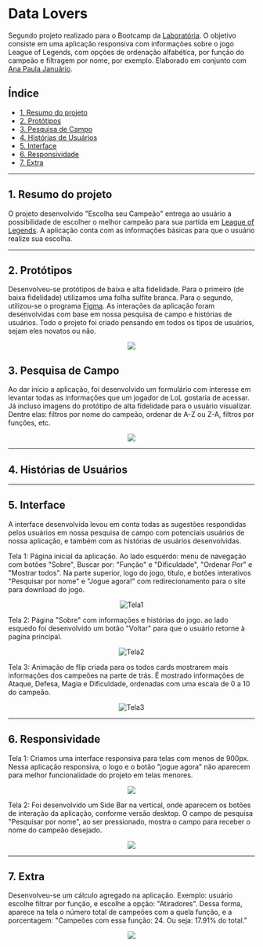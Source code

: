 # Data Lovers

Segundo projeto realizado para o Bootcamp da [Laboratória](https://www.laboratoria.la/br). O objetivo consiste em uma aplicação responsiva com informações sobre o jogo League of Legends, com opções de ordenação alfabética, por função do campeão e filtragem por nome, por exemplo. Elaborado em conjunto com [Ana Paula Januário](https://github.com/paulajanu).


## Índice

* [1. Resumo do projeto](#1-resumo-do-projeto)
* [2. Protótipos](#2-prototipos)
* [3. Pesquisa de Campo](#3-pesquisa-de-campo)
* [4. Histórias de Usuários](#3-historias-de-usuarios)
* [5. Interface](#4-interface)
* [6. Responsividade](#4-responsividade)
* [7. Extra](#4-extra)


***
## 1. Resumo do projeto

O projeto desenvolvido "Escolha seu Campeão" entrega ao usuário a possibilidade de escolher o melhor campeão para sua partida em [League of Legends](https://pt.wikipedia.org/wiki/League_of_Legends). A aplicação conta com as informações básicas para que o usuário realize sua escolha.

***
## 2. Protótipos

Desenvolveu-se protótipos de baixa e alta fidelidade. Para o primeiro (de baixa fidelidade) utilizamos uma folha sulfite branca. Para o segundo, utilizou-se o programa [Figma](www.figma.com). As interações da aplicação foram desenvolvidas com base em nossa pesquisa de campo e histórias de usuários. Todo o projeto foi criado pensando em todos os tipos de usuários, sejam eles novatos ou não.

<div align='center'>
<img src="https://user-images.githubusercontent.com/30864314/218770635-25c7c695-4228-4d06-a019-3e6199d90979.png"/>
</div>

## 3. Pesquisa de Campo 

Ao dar início a aplicação, foi desenvolvido um formulário com interesse em levantar todas as informações que um jogador de LoL gostaria de acessar. Já incluso imagens do protótipo de alta fidelidade para o usuário visualizar. Dentre elas: filtros por nome do campeão, ordenar de A-Z ou Z-A, filtros por funções, etc.

<div align='center'>
<img src="https://user-images.githubusercontent.com/30864314/218821699-bbdac792-77a6-4e78-bad5-eb8eb33f144a.png"/>
</div> 




***

## 4. Histórias de Usuários


***

## 5. Interface

A interface desenvolvida levou em conta todas as sugestões respondidas pelos usuários em nossa pesquisa de campo com potenciais usuários de nossa aplicação, e também com as histórias de usuários desenvolvidas.

Tela 1: Página inicial da aplicação. Ao lado esquerdo: menu de navegação com botões "Sobre", Buscar por: "Função" e "Dificuldade", "Ordenar Por" e "Mostrar todos".
Na parte superior, logo do jogo, título, e botões interativos "Pesquisar por nome" e "Jogue agora!" com redirecionamento para o site para download do jogo.
<div align='center'>
<img alt="Tela1" src="https://user-images.githubusercontent.com/30864314/218776209-61077be1-f98c-434f-acf3-fe6cbdf888d3.png"/>
</div> 
 
Tela 2: Página "Sobre" com informações e histórias do jogo. ao lado esquedo foi desenvolvido um botão "Voltar" para que o usuário retorne à pagina principal.
<div align='center'>
<img alt="Tela2" src="https://user-images.githubusercontent.com/30864314/218776664-a9481f1a-5f50-4994-8cbd-2eb207daad8d.png"/>
</div> 
 
Tela 3: Animação de flip criada para os todos cards mostrarem mais informações dos campeões na parte de trás. É mostrado informações de Ataque, Defesa, Magia e Dificuldade, ordenadas com uma escala de 0 a 10 do campeão.
<div align='center'>
<img alt="Tela3" src="https://user-images.githubusercontent.com/30864314/218809695-e47446dc-08e0-4d44-b1cd-e5843e3604aa.png"/>
</div> 
 
***
## 6. Responsividade
Tela 1: Criamos uma interface responsiva para telas com menos de 900px. Nessa aplicação responsiva, o logo e o botão "jogue agora" não aparecem para melhor funcionalidade do projeto em telas menores. 
<div align='center'>
<img src="https://user-images.githubusercontent.com/30864314/218776897-c5b5d5cc-7344-4932-8e6e-3a1030619631.png"/>
</div> 

Tela 2: Foi desenvolvido um Side Bar na vertical, onde aparecem os botões de interação da aplicação, conforme versão desktop. O campo de pesquisa "Pesquisar por nome", ao ser pressionado, mostra o campo para receber o nome do campeão desejado.

<div align='center'>
<img src="https://user-images.githubusercontent.com/30864314/218777226-3bef45cd-9d46-4f3f-bcb5-18ca0d189e4c.png"/>
</div> 

***
## 7. Extra

Desenvolveu-se um cálculo agregado na aplicação. Exemplo: usuário escolhe filtrar por função, e escolhe a opção: "Atiradores". Dessa forma, aparece na tela o número total de campeões com a quela função, e a porcentagem: "Campeões com essa função: 24. Ou seja: 17.91% do total."
<div align='center'>
<img src="https://user-images.githubusercontent.com/30864314/218814325-3d0c0212-0e3e-4b5b-8d19-bad84889eb7e.png"/>
</div> 

